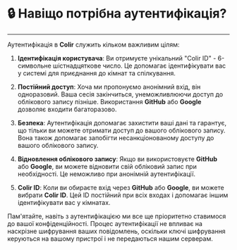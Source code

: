 # 🔒 Навіщо потрібна аутентифікація?

---

Аутентифікація в **Colir** служить кільком важливим цілям:

1. **Ідентифікація користувача**: Ви отримуєте унікальний "Colir ID" - 6-символьне шістнадцяткове число. Це допомагає ідентифікувати вас у системі для приєднання до кімнат та спілкування.

2. **Постійний доступ**: Хоча ми пропонуємо анонімний вхід, він одноразовий. Ваша сесія закінчиться, унеможливлюючи доступ до облікового запису пізніше. Використання **GitHub** або **Google** дозволяє входити багаторазово.

3. **Безпека**: Аутентифікація допомагає захистити ваші дані та гарантує, що тільки ви можете отримати доступ до вашого облікового запису. Вона також допомагає запобігти несанкціонованому доступу до вашого облікового запису.

4. **Відновлення облікового запису**: Якщо ви використовуєте **GitHub** або **Google**, ви можете відновити свій обліковий запис при необхідності. Це неможливо при анонімній аутентифікації.

5. **Colir ID**: Коли ви обираєте вхід через **GitHub** або **Google**, ви можете вибрати **Colir ID**. Цей ID постійний при всіх входах і допомагає іншим ідентифікувати вас у кімнатах.

Пам'ятайте, навіть з аутентифікацією ми все ще пріоритетно ставимося до вашої конфіденційності. Процес аутентифікації не впливає на наскрізне шифрування ваших повідомлень, оскільки ключі шифрування керуються на вашому пристрої і не передаються нашим серверам.